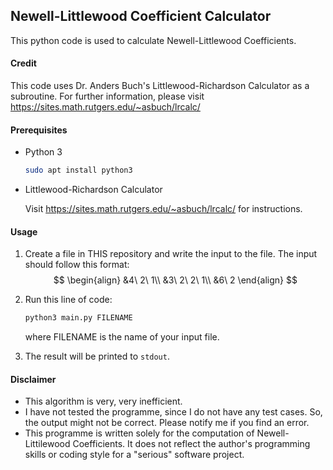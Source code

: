 ## Newell-Littlewood Coefficient Calculator

This python code is used to calculate Newell-Littlewood Coefficients.

#### Credit

This code uses Dr. Anders Buch's Littlewood-Richardson Calculator as a subroutine. For further information, please visit https://sites.math.rutgers.edu/~asbuch/lrcalc/

 

#### Prerequisites

- Python 3

  ```bash
  sudo apt install python3
  ```

- Littlewood-Richardson Calculator

  Visit https://sites.math.rutgers.edu/~asbuch/lrcalc/ for instructions.

#### Usage

1. Create a file in THIS repository and write the input to the file. The input should follow this format:
   $$
   \begin{align}
   &4\ 2\ 1\\
   &3\ 2\ 2\ 1\\
   &6\ 2
   \end{align}
   $$

2. Run this line of code:

   ```bash
   python3 main.py FILENAME
   ```

   where FILENAME is the name of your input file.

3. The result will be printed to `stdout`.

#### Disclaimer

- This algorithm is very, very inefficient.
- I have not tested the programme, since I do not have any test cases. So, the output might not be correct. Please notify me if you find an error.
- This programme is written solely for the computation of Newell-Littilewood Coefficients. It does not reflect the author's programming skills or coding style for a "serious" software project.